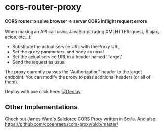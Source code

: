 # cors-router-proxy
<h4>CORS router to solve browser => server CORS inflight request errors</h4>
<p>When making an API call using JavaScript (using XMLHTTPRequest, $.ajax, acios, etc...):</p>
<ul>
  <li> Substitute the actual service URL with the Proxy URL </li>

  <li>Set the query parameters, and body as usual</li>

  <li>Set the actual service URL in a header named 'Target'</li>

  <li>Send the request as usual</li>
 </ul>
The proxy currently passes the "Authorization" header to the target endpoint. You can modify the proxy to pass additional headers (or all of them).


Deploy with one click here:
[![Deploy](https://www.herokucdn.com/deploy/button.png)](https://heroku.com/deploy)


## Other Implementations

Check out James Ward's [Saleforce CORS Proxy](https://github.com/jamesward/sf-cors-proxy) written in Scala.
And also: https://github.com/ccoenraets/cors-proxy/blob/master/
